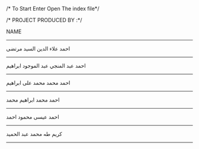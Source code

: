 /* To Start Enter Open The index file*/

/* PROJECT PRODUCED BY :*/

NAME		      	
***********************			
احمد علاء الدين السيد مرتضى	
***********************
احمد عبد المنجي عبد الموجود ابراهيم	
***********************
احمد محمد محمد على ابراهيم	
***********************
احمد محمد ابراهيم محمد		
***********************
احمد عيسى محمود احمد		
***********************
كريم طه محمد عبد الحميد		
***********************
